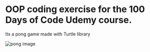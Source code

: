 # OOP coding exercise for the 100 Days of Code Udemy course.
Its a pong game made with Turtle library

![pong image](https://github.com/user-attachments/assets/38fae5ed-8145-490d-bcda-dff136cb4c98)
